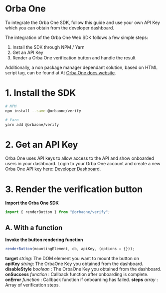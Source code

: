# Orba One

To integrate the Orba One SDK, follow this guide and use your
own API Key which you can obtain from the developer dashboard.

The integration of the Orba One Web SDK follows a few simple steps:

1. Install the SDK through NPM / Yarn
2. Get an API Key
3. Render a Orba One verification button and handle the result

Additionally, a non package manager dependant solution, based on HTML script tag, can be found at At [Orba One docs website](https://docs.orbaone.com/).

# 1. Install the SDK

```bash
# NPM
npm install --save @orbaone/verify

# Yarn
yarn add @orbaone/verify
```

# 2. Get an API Key

Orba One uses API keys to allow access to the API and show onboarded users in your dashboard. Login to your Orba One account and create a new Orba One API key here: [Developer Dashboard](https://vendor.orbaone.com).

# 3. Render the verification button

**Import the Orba One SDK**

```javascript
import { renderButton } from "@orbaone/verify";
```

## A. With a function

**Invoke the button rendering function**

```javascript
renderButton(mountingElement, cb, apiKey, (options = {}));
```

**target** _string_: The DOM element you want to mount the button on   
**apiKey** _string_: The OrbaOne Key you obtained from the dashboard.
**disableStyle** _boolean_ : The OrbaOne Key you obtained from the dashboard.  
**onSuccess** _function_ : Callback function after onboarding is complete.
**onError** _function_ : Callback function if onboarding has failed.
**steps** _array_ : Array of verification steps.     


